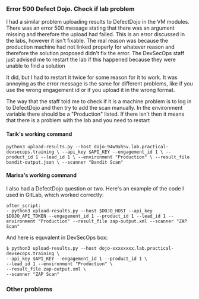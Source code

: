 ### Error 500 Defect Dojo. Check if lab problem

I had a similar problem uploading results to DefectDojo in the VM modules. There was an error 500 message stating that there was an argument missing and therefore the upload had failed. This is an error discussed in the labs, however it isn't fixable. The real reason was because the production machine had not linked properly for whatever reason and therefore the solution proposed didn't fix the error. The DevSecOps staff just advised me to restart the lab if this happened because they were unable to find a solution  

It did, but I had to restart it twice for some reason for it to work. It was annoying as the error message is the same for different problems, like if you use the wrong engagement id or if you upload it in the wrong format. 

The way that the staff told me to check if it is a machine problem is to log in to DefectDojo and then try to add the scan manually. In the environment variable there should be a "Production" listed. If there isn't then it means that there is a problem with the lab and you need to restart

#### Tarik's working command
```
python3 upload-results.py --host dojo-94w9xh5v.lab.practical-devsecops.training \ --api_key $API_KEY --engagement_id 1 \ --product_id 1 --lead_id 1 \ --environment "Production" \ --result_file bandit-output.json \ --scanner "Bandit Scan"
```

#### Marisa's working command
I also had a DefectDojo question or two. Here's an example of the code I used in GitLab, which worked correctly: 

```
after_script:
- python3 upload-results.py --host $DOJO_HOST --api_key $DOJO_API_TOKEN --engagement_id 1 --product_id 1 --lead_id 1 --environment "Production" --result_file zap-output.xml --scanner "ZAP Scan"
```
And here is equvalent in DevSecOps box:  
```
$ python3 upload-results.py --host dojo-xxxxxxxx.lab.practical-devsecops.training \
--api_key $API_KEY --engagement_id 1 --product_id 1 \
--lead_id 1 --environment "Production" \
--result_file zap-output.xml \
--scanner "ZAP Scan"
```

### Other problems
